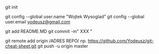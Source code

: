 git init

git config --global user.name "Wojtek Wysoglad"
git config --global user.email yodeusz@gmail.com

git add README.MD
git commit -m" XXX "

git remote add origin /ADRES REPO/ np. https://github.com/Yodeusz/git-cheat-sheet.git
git push -u origin master

